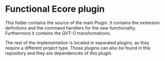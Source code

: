 # Functional Ecore plugin

This folder contains the source of the main Plugin.
It contains the extension definitions and the command handlers for the new functionality.
Furthermore it contains the QVT-O transformations.

The rest of the implementation is located in separated plugins,
as they require a different project type.
Those plugins can also be found in this repository and they are dependencies of this plugin.

